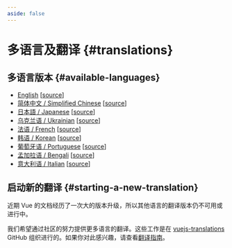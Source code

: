 ```yaml
---
aside: false
---
```


# 多语言及翻译 {#translations}

## 多语言版本 {#available-languages}

- [English](https://vuejs.org/) [[source](https://github.com/vuejs/docs)]
- [简体中文 / Simplified Chinese](https://cn.vuejs.org/) [[source](https://github.com/vuejs-translations/docs-zh-cn)]
- [日本語 / Japanese](https://ja.vuejs.org/) [[source](https://github.com/vuejs-translations/docs-ja)]
- [乌克兰语 / Ukrainian](https://ua.vuejs.org/) [[source](https://github.com/vuejs-translations/docs-uk)]
- [法语 / French](https://fr.vuejs.org) [[source](https://github.com/vuejs-translations/docs-fr)]
- [韩语 / Korean](https://ko.vuejs.org) [[source](https://github.com/vuejs-translations/docs-ko)]
- [葡萄牙语 / Portuguese](https://pt.vuejs.org) [[source](https://github.com/vuejs-translations/docs-pt)]
- [孟加拉语 / Bengali](https://bn.vuejs.org) [[source](https://github.com/vuejs-translations/docs-bn)]
- [意大利语 / Italian](https://it.vuejs.org) [[source](https://github.com/vuejs-translations/docs-it)]

<!-- ## 翻译中的语言 {#work-in-progress-languages} -->

## 启动新的翻译 {#starting-a-new-translation}

近期 Vue 的文档经历了一次大的版本升级，所以其他语言的翻译版本仍不可用或进行中。

我们希望通过社区的努力提供更多语言的翻译。这些工作是在 [vuejs-translations](https://github.com/vuejs-translations/) GitHub 组织进行的。如果你对此感兴趣，请查看[翻译指南](https://github.com/vuejs-translations/guidelines/blob/main/README.md)。
